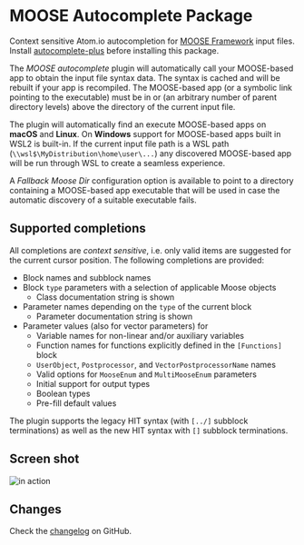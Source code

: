 # MOOSE Autocomplete Package

Context sensitive Atom.io autocompletion for [MOOSE
Framework](http://mooseframework.org) input files. Install
[autocomplete-plus](https://github.com/atom-community/autocomplete-plus) before
installing this package.

The _MOOSE autocomplete_ plugin will automatically call your MOOSE-based app to
obtain the input file syntax data. The syntax is cached and will be rebuilt if
your app is recompiled. The MOOSE-based app (or a symbolic link pointing to the
executable) must be in or (an arbitrary number of parent directory levels) above
the directory of the current input file.

The plugin will automatically find an execute MOOSE-based apps on **macOS** and
**Linux**. On **Windows** support for MOOSE-based apps built in WSL2 is
built-in. If the current input file path is a WSL path
(`\\wsl$\MyDistribution\home\user\...`) any discovered MOOSE-based app will be
run through WSL to create a seamless experience.

A _Fallback Moose Dir_ configuration option is available to point to a directory
containing a MOOSE-based app executable that will be used in case the automatic
discovery of a suitable executable fails.

## Supported completions

All completions are _context sensitive_, i.e. only valid items are suggested for
the current cursor position. The following completions are provided:

* Block names and subblock names
* Block `type` parameters with a selection of applicable Moose objects
  * Class documentation string is shown
* Parameter names depending on the `type` of the current block
  * Parameter documentation string is shown
* Parameter values (also for vector parameters) for
  * Variable names for non-linear and/or auxiliary variables
  * Function names for functions explicitly defined in the `[Functions]` block
  * `UserObject`, `Postprocessor`, and `VectorPostprocessorName` names
  * Valid options for `MooseEnum` and `MultiMooseEnum` parameters
  * Initial support for output types
  * Boolean types
  * Pre-fill default values

The plugin supports the legacy HIT syntax (with `[../]` subblock terminations)
as well as the new HIT syntax with `[]` subblock terminations.

## Screen shot

![in action](http://dschwen.github.io/img/autocomplete.gif)

## Changes

Check the [changelog](https://github.com/dschwen/autocomplete-moose/blob/master/CHANGELOG.md) on GitHub.
